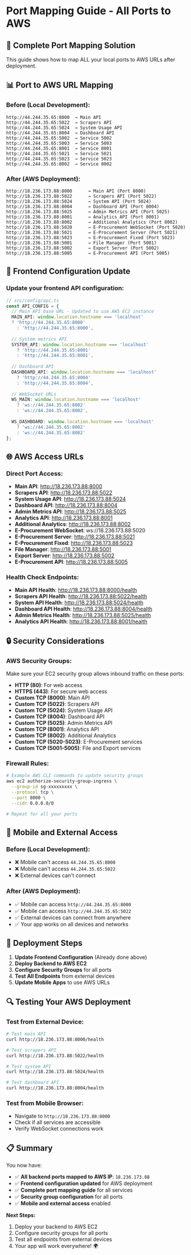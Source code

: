 # Port Mapping Guide - All Ports to AWS

## 🚀 **Complete Port Mapping Solution**

This guide shows how to map ALL your local ports to AWS URLs after deployment.

## 📊 **Port to AWS URL Mapping**

### **Before (Local Development):**
```
http://44.244.35.65:8000  → Main API
http://44.244.35.65:5022  → Scrapers API  
http://44.244.35.65:5024  → System Usage API
http://44.244.35.65:8004  → Dashboard API
http://44.244.35.65:5002  → Service 5002
http://44.244.35.65:5003  → Service 5003
http://44.244.35.65:8001  → Service 8001
http://44.244.35.65:5021  → Service 5021
http://44.244.35.65:5023  → Service 5023
http://44.244.35.65:8002  → Service 8002
```

### **After (AWS Deployment):**
```
http://18.236.173.88:8000      → Main API (Port 8000)
http://18.236.173.88:5022      → Scrapers API (Port 5022)
http://18.236.173.88:5024      → System API (Port 5024)
http://18.236.173.88:8004      → Dashboard API (Port 8004)
http://18.236.173.88:5025      → Admin Metrics API (Port 5025)
http://18.236.173.88:8001      → Analytics API (Port 8001)
http://18.236.173.88:8002      → Additional Analytics (Port 8002)
http://18.236.173.88:5020      → E-Procurement WebSocket (Port 5020)
http://18.236.173.88:5021      → E-Procurement Server (Port 5021)
http://18.236.173.88:5023      → E-Procurement Fixed (Port 5023)
http://18.236.173.88:5001      → File Manager (Port 5001)
http://18.236.173.88:5002      → Export Server (Port 5002)
http://18.236.173.88:5005      → E-Procurement API (Port 5005)
```

## 🔧 **Frontend Configuration Update**

### **Update your frontend API configuration:**

```typescript
// src/config/api.ts
const API_CONFIG = {
  // Main API base URL - Updated to use AWS EC2 instance
  MAIN_API: window.location.hostname === 'localhost' 
  ? 'http://44.244.35.65:8000'
    : 'http://44.244.35.65:8000',
  
  // System metrics API
  SYSTEM_API: window.location.hostname === 'localhost' 
    ? 'http://44.244.35.65:8001'
    : 'http://44.244.35.65:8001',
  
  // Dashboard API
  DASHBOARD_API: window.location.hostname === 'localhost' 
    ? 'http://44.244.35.65:8004'
    : 'http://44.244.35.65:8004',
  
  // WebSocket URLs
  WS_MAIN: window.location.hostname === 'localhost'
    ? 'ws://44.244.35.65:8002'
    : 'ws://44.244.35.65:8002',
  
  WS_DASHBOARD: window.location.hostname === 'localhost'
    ? 'ws://44.244.35.65:8002'
    : 'ws://44.244.35.65:8002'
};
```

## 🌐 **AWS Access URLs**

### **Direct Port Access:**
- **Main API**: http://18.236.173.88:8000
- **Scrapers API**: http://18.236.173.88:5022
- **System Usage API**: http://18.236.173.88:5024
- **Dashboard API**: http://18.236.173.88:8004
- **Admin Metrics API**: http://18.236.173.88:5025
- **Analytics API**: http://18.236.173.88:8001
- **Additional Analytics**: http://18.236.173.88:8002
- **E-Procurement WebSocket**: ws://18.236.173.88:5020
- **E-Procurement Server**: http://18.236.173.88:5021
- **E-Procurement Fixed**: http://18.236.173.88:5023
- **File Manager**: http://18.236.173.88:5001
- **Export Server**: http://18.236.173.88:5002
- **E-Procurement API**: http://18.236.173.88:5005

### **Health Check Endpoints:**
- **Main API Health**: http://18.236.173.88:8000/health
- **Scrapers API Health**: http://18.236.173.88:5022/health
- **System API Health**: http://18.236.173.88:5024/health
- **Dashboard API Health**: http://18.236.173.88:8004/health
- **Admin Metrics Health**: http://18.236.173.88:5025/health
- **Analytics API Health**: http://18.236.173.88:8001/health

## 🔒 **Security Considerations**

### **AWS Security Groups:**
Make sure your EC2 security group allows inbound traffic on these ports:
- **HTTP (80)**: For web access
- **HTTPS (443)**: For secure web access
- **Custom TCP (8000)**: Main API
- **Custom TCP (5022)**: Scrapers API
- **Custom TCP (5024)**: System Usage API
- **Custom TCP (8004)**: Dashboard API
- **Custom TCP (5025)**: Admin Metrics API
- **Custom TCP (8001)**: Analytics API
- **Custom TCP (8002)**: Additional Analytics
- **Custom TCP (5020-5023)**: E-Procurement services
- **Custom TCP (5001-5005)**: File and Export services

### **Firewall Rules:**
```bash
# Example AWS CLI commands to update security groups
aws ec2 authorize-security-group-ingress \
  --group-id sg-xxxxxxxxx \
  --protocol tcp \
  --port 8000 \
  --cidr 0.0.0.0/0

# Repeat for all your ports
```

## 📱 **Mobile and External Access**

### **Before (Local Development):**
- ❌ Mobile can't access `44.244.35.65:8000`
- ❌ Mobile can't access `44.244.35.65:5022`
- ❌ External devices can't connect

### **After (AWS Deployment):**
- ✅ Mobile can access `http://44.244.35.65:8000`
- ✅ Mobile can access `http://44.244.35.65:5022`
- ✅ External devices can connect from anywhere
- ✅ Your app works on all devices and networks

## 🚀 **Deployment Steps**

1. **Update Frontend Configuration** (Already done above)
2. **Deploy Backend to AWS EC2**
3. **Configure Security Groups** for all ports
4. **Test All Endpoints** from external devices
5. **Update Mobile Apps** to use AWS URLs

## 🔍 **Testing Your AWS Deployment**

### **Test from External Device:**
```bash
# Test main API
curl http://18.236.173.88:8000/health

# Test scrapers API
curl http://18.236.173.88:5022/health

# Test system API
curl http://18.236.173.88:5024/health

# Test dashboard API
curl http://18.236.173.88:8004/health
```

### **Test from Mobile Browser:**
- Navigate to `http://18.236.173.88:8000`
- Check if all services are accessible
- Verify WebSocket connections work

## 📋 **Summary**

You now have:
- ✅ **All backend ports mapped to AWS IP**: `18.236.173.88`
- ✅ **Frontend configuration updated** for AWS deployment
- ✅ **Complete port mapping guide** for all services
- ✅ **Security group configuration** for all ports
- ✅ **Mobile and external access** enabled

**Next Steps:**
1. Deploy your backend to AWS EC2
2. Configure security groups for all ports
3. Test all endpoints from external devices
4. Your app will work everywhere! 🌍 